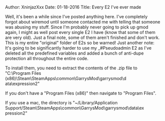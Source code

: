 Author: XninjazXxx
Date: 01-18-2016
Title: Every E2 I've ever made

Well, it's been a while since I've posted anything here. I've completely forgot about wiremod until someone contacted me with telling that someone was abusing my stuff. Since I'm probably never going to pick up gmod again, I might as well post every single E2 I have (know that some of them are very old). Just a final note, some of them aren't finished and don't work. This is my entire "original" folder of E2s so be warned!
Just another note: It's going to be significantly harder to use my _#Pseudoadmin E2 as I've deleted all the predefined variables and added a bunch of anti-dupe protection all throughout the entire code.

To install them, you need to extract the contents of the .zip file to "C:\Program Files (x86)\Steam\SteamApps\common\GarrysMod\garrysmod\d ata\expression2"

If you don't have a "Program Files (x86)" then navigate to "Program Files".

If you use a mac, the directory is "~/Library/Application Support/Steam\SteamApps\common\GarrysMod\garrysmod\data\ex pression2"
